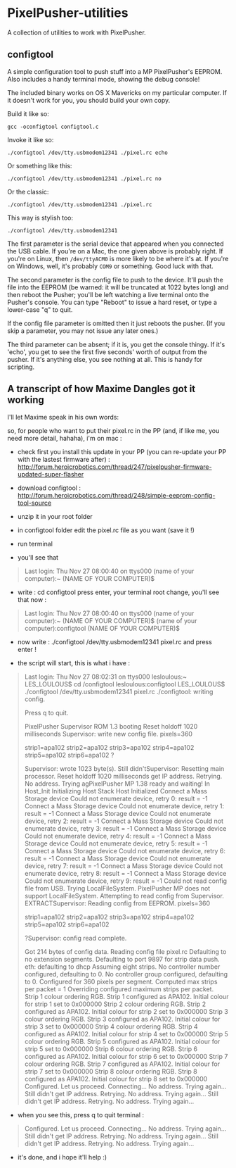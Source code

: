 PixelPusher-utilities
=====================

A collection of utilities to work with PixelPusher.

configtool
----------

A simple configuration tool to push stuff into a MP PixelPusher's EEPROM.
Also includes a handy terminal mode, showing the debug console!

The included binary works on OS X Mavericks on my particular computer.  If it doesn't work for you, you should build your own copy.

Build it like so:

`gcc -oconfigtool configtool.c`

Invoke it like so:

`./configtool /dev/tty.usbmodem12341 ./pixel.rc echo`

Or something like this:

`./configtool /dev/tty.usbmodem12341 ./pixel.rc no`

Or the classic:

`./configtool /dev/tty.usbmodem12341 ./pixel.rc`

This way is stylish too:

`./configtool /dev/tty.usbmodem12341`

The first parameter is the serial device that appeared when you connected the USB cable.
If you're on a Mac, the one given above is probably right.  If you're on Linux, then `/dev/ttyACM0` is more likely to be where it's at.
If you're on Windows, well, it's probably `COM9` or something.  Good luck with that.

The second parameter is the config file to push to the device.
It'll push the file into the EEPROM (be warned:  it will be truncated at 1022 bytes long) and 
then reboot the Pusher; you'll be left watching a live terminal onto the Pusher's console. You can type "Reboot" to
issue a hard reset, or type a lower-case "q" to quit.  

If the config file parameter is omitted then it just reboots the pusher.  (If you skip a parameter, you may not issue any later ones.)

The third parameter can be absent;  if it is, you get the console thingy.  If it's 'echo', you get to see the first five seconds' worth of output from the pusher.  If it's anything else, you see nothing at all.  This is handy for scripting.

A transcript of how Maxime Dangles got it working
--------------------------------------------------

I'll let Maxime speak in his own words:

so, for people who want to put their pixel.rc in the PP (and, if like me, you need more detail, hahaha), i'm on mac :

- check first you install this update in your PP (you can re-update your PP with the lastest firmware after) : http://forum.heroicrobotics.com/thread/247/pixelpusher-firmware-updated-super-flasher
- download configtool : http://forum.heroicrobotics.com/thread/248/simple-eeprom-config-tool-source
- unzip it in your root folder
- in configtool folder edit the pixel.rc file as you want (save it !)
- run terminal

- you'll see that

> Last login: Thu Nov 27 08:00:40 on ttys000
> (name of your computer):~ (NAME OF YOUR COMPUTER)$

- write : cd configtool
press enter, your terminal root change, you'll see that now :

> Last login: Thu Nov 27 08:00:40 on ttys000
> (name of your computer):~ (NAME OF YOUR COMPUTER)$ 
> (name of your computer):configtool (NAME OF YOUR COMPUTER)$

- now write : ./configtool /dev/tty.usbmodem12341 pixel.rc
and press enter !

- the script will start, this is what i have :


> Last login: Thu Nov 27 08:02:31 on ttys000
> lesloulous:~ LES_LOULOUS$ cd /configtool
> lesloulous:configtool LES_LOULOUS$ ./configtool /dev/tty.usbmodem12341 pixel.rc
> ./configtool: writing config.
>
>
> Press q to quit.
>
> PixelPusher Supervisor ROM 1.3 booting
> Reset holdoff 1020 milliseconds
> Supervisor:  write new config file.
> pixels=360
> 
> strip1=apa102
> strip2=apa102
> strip3=apa102
> strip4=apa102
> strip5=apa102
> strip6=apa102
> ?
>
> Supervisor:  wrote 1023 byte(s).
> Still didn'tSupervisor:  Resetting main processor.
> Reset holdoff 1020 milliseconds
> get IP address.  Retrying.
> No address.  Trying agPixelPusher MP 1.38 ready and waiting!
> In Host_Init
> Initializing Host Stack
> Host Initialized
> Connect a Mass Storage device
> Could not enumerate device, retry 0: result = -1
> Connect a Mass Storage device
> Could not enumerate device, retry 1: result = -1
> Connect a Mass Storage device
> Could not enumerate device, retry 2: result = -1
> Connect a Mass Storage device
> Could not enumerate device, retry 3: result = -1
> Connect a Mass Storage device
> Could not enumerate device, retry 4: result = -1
> Connect a Mass Storage device
> Could not enumerate device, retry 5: result = -1
> Connect a Mass Storage device
> Could not enumerate device, retry 6: result = -1
> Connect a Mass Storage device
> Could not enumerate device, retry 7: result = -1
> Connect a Mass Storage device
> Could not enumerate device, retry 8: result = -1
> Connect a Mass Storage device
> Could not enumerate device, retry 9: result = -1
> Could not read config file from USB.  Trying LocalFileSystem.
> PixelPusher MP does not support LocalFileSystem.
> Attempting to read config from Supervisor.
> EXTRACTSupervisor:  Reading config from EEPROM.
> pixels=360
>
> strip1=apa102
> strip2=apa102
> strip3=apa102
> strip4=apa102
> strip5=apa102
> strip6=apa102
>
> ?Supervisor: config read complete.
>
>
> Got 214 bytes of config data.
> Reading config file pixel.rc
> Defaulting to no extension segments.
> Defaulting to port 9897 for strip data push.
> eth:  defaulting to dhcp
> Assuming eight strips.
> No controller number configured, defaulting to 0.
> No controller group configured, defaulting to 0.
> Configured for 360 pixels per segment.
> Computed max strips per packet = 1
> Overriding configured maximum strips per packet.
> Strip 1 colour ordering RGB.
> Strip 1 configured as APA102.
> Initial colour for strip 1 set to 0x000000
> Strip 2 colour ordering RGB.
> Strip 2 configured as APA102.
> Initial colour for strip 2 set to 0x000000
> Strip 3 colour ordering RGB.
> Strip 3 configured as APA102.
> Initial colour for strip 3 set to 0x000000
> Strip 4 colour ordering RGB.
> Strip 4 configured as APA102.
> Initial colour for strip 4 set to 0x000000
> Strip 5 colour ordering RGB.
> Strip 5 configured as APA102.
> Initial colour for strip 5 set to 0x000000
> Strip 6 colour ordering RGB.
> Strip 6 configured as APA102.
> Initial colour for strip 6 set to 0x000000
> Strip 7 colour ordering RGB.
> Strip 7 configured as APA102.
> Initial colour for strip 7 set to 0x000000
> Strip 8 colour ordering RGB.
> Strip 8 configured as APA102.
> Initial colour for strip 8 set to 0x000000
> Configured.  Let us proceed.
> Connecting... 
> No address.  Trying again...
> Still didn't get IP address.  Retrying.
> No address.  Trying again...
> Still didn't get IP address.  Retrying.
> No address.  Trying again...


- when you see this, press q to quit terminal :

> Configured. Let us proceed.
> Connecting...
> No address. Trying again...
> Still didn't get IP address. Retrying.
> No address. Trying again...
> Still didn't get IP address. Retrying.
> No address. Trying again...

- it's done, and i hope it'll help :)






